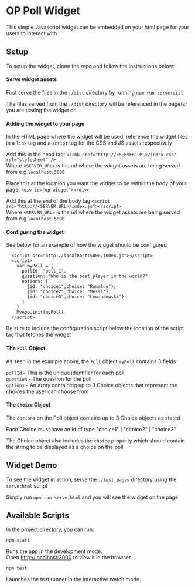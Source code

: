 # OP Poll Widget

This simple Javascript widget can be embedded on your html page for your users to interact with

## Setup

To setup the widget, clone the repo and follow the instructions below:

#### Serve widget assets

First serve the files in the `./dist` directory by running `npm run serve:dist`

The files served from the `./dist` directory will be referenced in the page(s) you are testing the widget on

#### Adding the widget to your page

In the HTML page where the widget will be used, reference the widget files in a `link` tag and a `script` tag for the CSS and JS assets respectively

Add this in the head tag:
`<link href="http://<SERVER_URL>/index.css" rel="stylesheet" />` \
Where `<SERVER_URL>` is the url where the widget assets are being served from e.g `localhost:5000`

Place this at the location you want the widget to be within the body of your page:
`<div id="op-widget"></div> `

Add this at the end of the body tag
`<script src="http://<SERVER_URL>/index.js"></script>`\
Where `<SERVER_URL>` is the url where the widget assets are being served from e.g `localhost:5000`

#### Configuring the widget

See below for an example of how the widget should be configured

```
  <script src="http://localhost:5000/index.js"></script>
  <script>
    var myPoll = {
      pollId: "poll_1",
      question: "Who is the best player in the world?"
      options: [
        {id: "choice1",choice: "Ronaldo"},
        {id: "choice2",choice: "Messi"},
        {id: "choice3",choice: "Lewandowski"}
      ]
    }
    MyApp.init(myPoll)
  </script>
```

Be sure to include the configuration script below the location of the script tag that fetches the widget

#### The `Poll` Object

As seen in the example above, the `Poll` object `myPoll` contains 3 fields

`pollId` - This is the unique identifier for each poll\
`question` - The question for the poll\
`options` - An array containing up to 3 Choice objects that represent the choices the user can choose from

#### The `Choice` Object

The `options` on the Poll object contains up to 3 Choice objects as stated

Each Choice must have an id of type "choice1" | "choice2" | "choice3"

The Choice object also includes the `choice` property which should contain the string to be displayed as a choice on the poll


## Widget Demo

To see the widget in action, serve the `./test_pages` directory using the `serve:html` script

Simply run `npm run serve:html` and you will see the widget on the page

## Available Scripts

In the project directory, you can run:

`npm start`

Runs the app in the development mode.\
Open [http://localhost:3000](http://localhost:3000) to view it in the browser.

`npm test`

Launches the test runner in the interactive watch mode.
